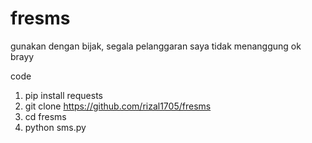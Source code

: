 # fresms

gunakan dengan bijak, segala pelanggaran saya tidak menanggung ok brayy

code
1. pip install requests
2. git clone https://github.com/rizal1705/fresms
3. cd fresms
4. python sms.py
